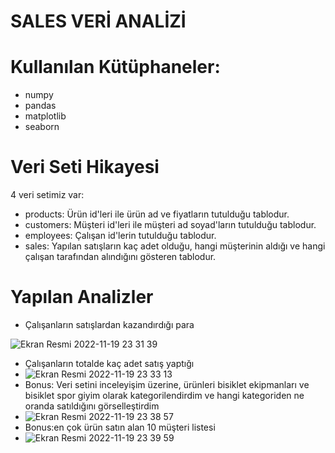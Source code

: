 # SALES VERİ ANALİZİ
# Kullanılan Kütüphaneler:

* numpy
* pandas
* matplotlib
* seaborn

# Veri Seti Hikayesi

4 veri setimiz var:

* products: Ürün id'leri ile ürün ad ve fiyatların tutulduğu tablodur.
* customers: Müşteri id'leri ile müşteri ad soyad'ların tutulduğu tablodur.
* employees: Çalışan id'lerin tutulduğu tablodur.
* sales: Yapılan satışların kaç adet olduğu, hangi müşterinin aldığı ve hangi çalışan tarafından alındığını gösteren tablodur.

# Yapılan Analizler
* Çalışanların satışlardan kazandırdığı para

![Ekran Resmi 2022-11-19 23 31 39](https://user-images.githubusercontent.com/32307171/202870555-fcfc71a5-2170-4ae0-86ff-411b22c935ec.png)
* Çalışanların totalde kaç adet satış yaptığı
* ![Ekran Resmi 2022-11-19 23 33 13](https://user-images.githubusercontent.com/32307171/202870605-395776de-3b50-4350-b629-55949ea7b449.png)
* Bonus: Veri setini inceleyişim üzerine, ürünleri bisiklet ekipmanları ve bisiklet spor giyim olarak kategorilendirdim ve hangi kategoriden ne oranda satıldığını görselleştirdim
* ![Ekran Resmi 2022-11-19 23 38 57](https://user-images.githubusercontent.com/32307171/202870787-61b4ead1-707b-4c12-8177-33f91358496e.png)
* Bonus:en çok ürün satın alan 10 müşteri listesi
* ![Ekran Resmi 2022-11-19 23 39 59](https://user-images.githubusercontent.com/32307171/202870814-f27f58ad-770b-4a5c-ae03-0bfbafeba16d.png)
